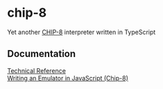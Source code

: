 # chip-8

Yet another [CHIP-8](https://en.wikipedia.org/wiki/CHIP-8) interpreter written in TypeScript

## Documentation

[Technical Reference](http://devernay.free.fr/hacks/chip8/C8TECH10.HTM)  
[Writing an Emulator in JavaScript (Chip-8)](https://www.taniarascia.com/writing-an-emulator-in-javascript-chip8/)
